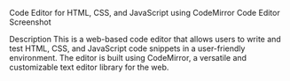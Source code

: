 Code Editor for HTML, CSS, and JavaScript using CodeMirror
Code Editor Screenshot

Description
This is a web-based code editor that allows users to write and test HTML, CSS, and JavaScript code snippets in a user-friendly environment. The editor is built using CodeMirror, a versatile and customizable text editor library for the web.
